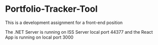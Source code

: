 # Portfolio-Tracker-Tool
This is a development assignment for a front-end position

The .NET Server is running on ISS Server local port 44377 and the React App is running on local port 3000
